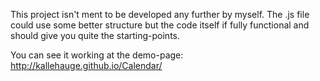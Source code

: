 This project isn't ment to be developed any further by myself. The .js file could use some better structure but the code itself if fully functional and should give you quite the starting-points.

You can see it working at the demo-page: http://kallehauge.github.io/Calendar/
